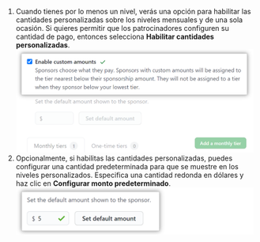 1. Cuando tienes por lo menos un nivel, verás una opción para habilitar las cantidades personalizadas sobre los niveles mensuales y de una sola ocasión. Si quieres permitir que los patrocinadores configuren su cantidad de pago, entonces selecciona **Habilitar cantidades personalizadas**. ![Habilitar las cantidades personalizadas](/assets/images/help/sponsors/enable-custom-amounts.png)
1. Opcionalmente, si habilitas las cantidades personalizadas, puedes configurar una cantidad predeterminada para que se muestre en los niveles personalizados. Especifica una cantidad redonda en dólares y haz clic en **Configurar monto predeterminado**. ![Configurar una cantidad predeterminada](/assets/images/help/sponsors/set-default-amount.png)
